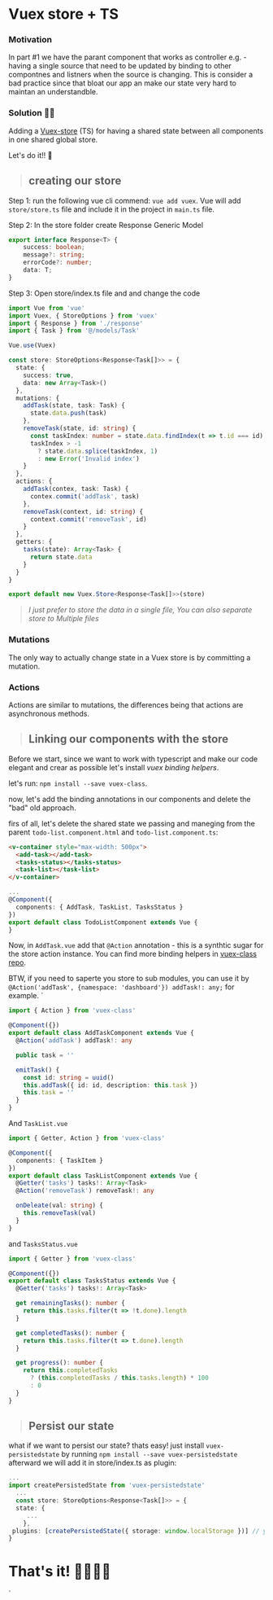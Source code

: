 # Vuex store + TS 
   ### Motivation
   In part #1 we have the parant component that works as controller e.g. - having a single source that need to be updated by binding to other compontnes and         listners when the source is changing. This is consider a bad practice since that bloat our app an make our state very hard to maintan an understandble. 
   
   ### Solution  🦸‍♂️
Adding a [Vuex-store]( https://vuex.vuejs.org ) (TS) for having a shared state between all components in one shared global store.

Let's do it!! 💪
> ## creating our store
Step 1: run the following vue cli commend: `vue add vuex`.
Vue will add `store/store.ts` file and include it in the project in `main.ts` file.

Step 2: In the store folder create Response Generic Model
```Typescript
export interface Response<T> {
    success: boolean;
    message?: string;
    errorCode?: number;
    data: T;
}
```

Step 3: Open store/index.ts file and and change the code
```Typescript 
import Vue from 'vue'
import Vuex, { StoreOptions } from 'vuex'
import { Response } from './response'
import { Task } from '@/models/Task'

Vue.use(Vuex)

const store: StoreOptions<Response<Task[]>> = {
  state: {
    success: true,
    data: new Array<Task>()
  },
  mutations: {
    addTask(state, task: Task) {
      state.data.push(task)
    },
    removeTask(state, id: string) {
      const taskIndex: number = state.data.findIndex(t => t.id === id)
      taskIndex > -1
        ? state.data.splice(taskIndex, 1)
        : new Error('Invalid index')
    }
  },
  actions: {
    addTask(contex, task: Task) {
      contex.commit('addTask', task)
    },
    removeTask(context, id: string) {
      context.commit('removeTask', id)
    }
  },
  getters: {
    tasks(state): Array<Task> {
      return state.data
    }
  }
}

export default new Vuex.Store<Response<Task[]>>(store)
```

> *I just prefer to store the data in a single file, You can also separate store to Multiple files*

### Mutations
The only way to actually change state in a Vuex store is by committing a mutation.

### Actions
Actions are similar to mutations, the differences being that actions are asynchronous methods.

> ## Linking our components with the store
 Before we start, since we want to work with typescript and make our code elegant and crear as possible let's install *vuex binding helpers*.

 let's run: `npm install --save vuex-class`.
 
 now, let's add the binding annotations in our components and delete the "bad" old approach.
 
 firs of all, let's delete the shared state we passing and maneging from the parent `todo-list.component.html` and `todo-list.component.ts`:
```html
<v-container style="max-width: 500px">
  <add-task></add-task>
  <tasks-status></tasks-status>
  <task-list></task-list>
</v-container>
```
```Typescript
...
@Component({
  components: { AddTask, TaskList, TasksStatus }
})
export default class TodoListComponent extends Vue {
}

```
Now, in `AddTask.vue` add that `@Action` annotation - this is a synthtic sugar for the store action instance.
You can find more binding helpers in [vuex-class repo](https://github.com/ktsn/vuex-class).

BTW, if you need to saperte you store to sub modules, you can use it by `@Action('addTask', {namespace: 'dashboard'}) addTask!: any;` for example.
`

```Typescript
import { Action } from 'vuex-class'

@Component({})
export default class AddTaskComponent extends Vue {
  @Action('addTask') addTask!: any

  public task = ''

  emitTask() {
    const id: string = uuid()
    this.addTask({ id: id, description: this.task })
    this.task = ''
  }
}
```
And `TaskList.vue`
```Typescript
import { Getter, Action } from 'vuex-class'

@Component({
  components: { TaskItem }
})
export default class TaskListComponent extends Vue {
  @Getter('tasks') tasks!: Array<Task>
  @Action('removeTask') removeTask!: any

  onDeleate(val: string) {
    this.removeTask(val)
  }
}
```
and `TasksStatus.vue`
```Typescript
import { Getter } from 'vuex-class'

@Component({})
export default class TasksStatus extends Vue {
  @Getter('tasks') tasks!: Array<Task>

  get remainingTasks(): number {
    return this.tasks.filter(t => !t.done).length
  }

  get completedTasks(): number {
    return this.tasks.filter(t => t.done).length
  }

  get progress(): number {
    return this.completedTasks
      ? (this.completedTasks / this.tasks.length) * 100
      : 0
  }
}
```

> ## Persist our state 
 what if we want to persist our state? thats easy! just install `vuex-persistedstate` by running `npm install --save vuex-persistedstate`
 afterward we will add it in store/index.ts as plugin:
 ```typescript
 ...
 import createPersistedState from 'vuex-persistedstate'
   ...
   const store: StoreOptions<Response<Task[]>> = {
   state: {
      ...
     },
  plugins: [createPersistedState({ storage: window.localStorage })] // you can use sessionStorage also
}
```

# That's it! 🎉🎉🎉🎉

 
 
`



